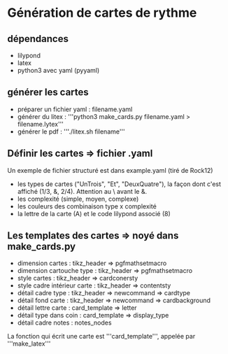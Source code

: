 # Génération de cartes de rythme

## dépendances
- lilypond
- latex
- python3 avec yaml (pyyaml)

## générer les cartes
- préparer un fichier yaml : filename.yaml
- générer du litex : '''python3 make_cards.py filename.yaml > filename.lytex'''
- générer le pdf : '''./litex.sh filename'''

## Définir les cartes => fichier .yaml
Un exemple de fichier structuré est dans example.yaml (tiré de Rock12)
- les types de cartes ("UnTrois", "Et", "DeuxQuatre"), la façon dont c'est affiché (1/3, &, 2/4). Attention au \\ avant le &.
- les complexité (simple, moyen, complexe)
- les couleurs des combinaison type x complexité
- la lettre de la carte (A) et le code lilypond associé (<hh sn>8)

## Les templates des cartes => noyé dans make_cards.py
- dimension cartes : tikz_header => pgfmathsetmacro
- dimension cartouche type : tikz_header => pgfmathsetmacro
- style cartes : tikz_header => cardconersty
- style cadre intérieur carte : tikz_header => contentsty
- détail cadre type : tikz_header => newcommand => cardtype
- détail fond carte : tikz_header => newcommand => cardbackground
- détail lettre carte : card_template => letter
- détail type dans coin : card_template => display_type 
- détail cadre notes : notes_nodes

La fonction qui écrit une carte est '''card_template''', appelée par '''make_latex'''


